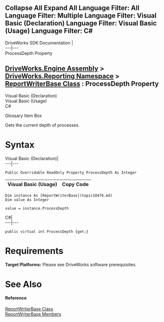 Collapse All Expand All Language Filter: All  Language Filter: Multiple  Language Filter: Visual Basic (Declaration) Language Filter: Visual Basic (Usage) Language Filter: C#  
---  
DriveWorks SDK Documentation  |   
---|---  
ProcessDepth Property   
  
[DriveWorks.Engine Assembly](topic2156.md) > [DriveWorks.Reporting Namespace](topic10334.md) > [ReportWriterBase Class](topic10476.md) : ProcessDepth Property  
---  
  
Visual Basic (Declaration)    
Visual Basic (Usage)    
C# 

Glossary Item Box

Gets the current depth of processes. 

# Syntax

Visual Basic (Declaration)|   
---|---  
      
    
    Public Overridable ReadOnly Property ProcessDepth As Integer  
  
Visual Basic (Usage)| Copy Code  
---|---  
      
    
    Dim instance As [ReportWriterBase](topic10476.md)
    Dim value As Integer
     
    value = instance.ProcessDepth  
  
C#|   
---|---  
      
    
    public virtual int ProcessDepth {get;}  
  
# Requirements

**Target Platforms:** Please see DriveWorks software prerequisites.

# See Also

#### Reference

[ReportWriterBase Class](topic10476.md)   
[ReportWriterBase Members](topic10477.md)


